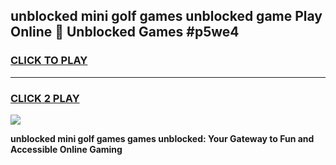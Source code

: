 
## unblocked mini golf games unblocked game Play Online 👋 Unblocked Games #p5we4
<h3>
<a href="https://premium.freeplayer.one?title=unblocked_mini_golf_games&ref=21F">CLICK TO PLAY</a></h3>
<hr>

<h3>
<a href="https://premium.freeplayer.one?title=unblocked_mini_golf_games&ref=21F">CLICK 2 PLAY</a>
  
</h3>

<a href="https://premium.freeplayer.one?title=unblocked_mini_golf_games&ref=21F/"><img src="https://clearcache.store/games.png"></a>


**unblocked mini golf games games unblocked: Your Gateway to Fun and Accessible Online Gaming**
